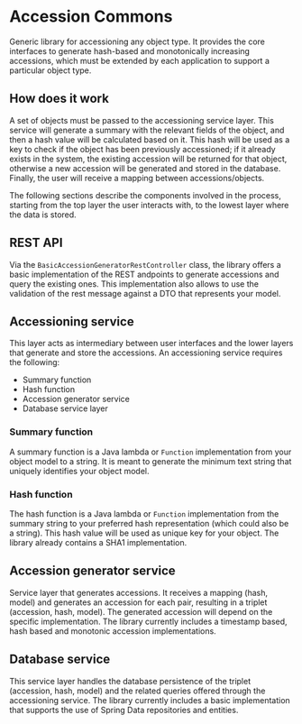 # Accession Commons
Generic library for accessioning any object type. It provides the core interfaces to generate hash-based and monotonically increasing accessions, which must be extended by each application to support a particular object type.

## How does it work
A set of objects must be passed to the accessioning service layer. This service will generate a summary with the relevant fields of the object, and then a hash value will be calculated based on it. This hash will be used as a key to check if the object has been previously accessioned; if it already exists in the system, the existing accession will be returned for that object, otherwise a new accession will be generated and stored in the database. Finally, the user will receive a mapping between accessions/objects.

The following sections describe the components involved in the process, starting from the top layer the user interacts with, to the lowest layer where the data is stored.

## REST API
Via the `BasicAccessionGeneratorRestController` class, the library offers a basic implementation of the REST andpoints to generate accessions and query the existing ones. This implementation also allows to use the validation of the rest message against a DTO that represents your model.

## Accessioning service
This layer acts as intermediary between user interfaces and the lower layers that generate and store the accessions. An accessioning service requires the following:

- Summary function
- Hash function
- Accession generator service
- Database service layer

### Summary function
A summary function is a Java lambda or `Function` implementation from your object model to a string. It is meant to generate the minimum text string that uniquely identifies your object model.

### Hash function
The hash function is a Java lambda or `Function` implementation from the summary string to your preferred hash representation (which could also be a string). This hash value will be used as unique key for your object. The library already contains a SHA1 implementation.

## Accession generator service
Service layer that generates accessions. It receives a mapping (hash, model) and generates an accession for each pair, resulting in a triplet (accession, hash, model). The generated accession will depend on the specific implementation. The library currently includes a timestamp based, hash based and monotonic accession implementations.

## Database service
This service layer handles the database persistence of the triplet (accession, hash, model) and the related queries offered through the accessioning service. The library currently includes a basic implementation that supports the use of Spring Data repositories and entities.
